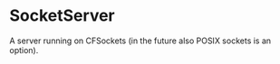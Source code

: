 SocketServer
============

A server running on CFSockets (in the future also POSIX sockets is an option).
